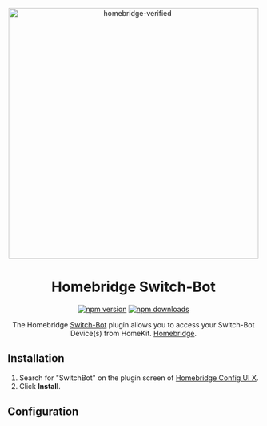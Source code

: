<span align="center">

<a href="https://github.com/homebridge/verified/blob/master/verified-plugins.json"><img alt="homebridge-verified" src="https://raw.githubusercontent.com/donavanbecker/homebridge-switch-bot/main/switchbot/Homebridge_x_SwitchBot.svg?sanitize=true" width="500px"></a>

# Homebridge Switch-Bot

<a href="https://www.npmjs.com/package/homebridge-switch-bot"><img title="npm version" src="https://badgen.net/npm/v/homebridge-switch-bot" ></a>
<a href="https://www.npmjs.com/package/homebridge-switch-bot"><img title="npm downloads" src="https://badgen.net/npm/dt/homebridge-switch-bot" ></a>

<p>The Homebridge <a href="https://www.switch-bot.com">Switch-Bot</a> 
plugin allows you to access your Switch-Bot Device(s) from HomeKit.
  <a href="https://homebridge.io">Homebridge</a>. 
</p>

</span>

## Installation

1. Search for "SwitchBot" on the plugin screen of [Homebridge Config UI X](https://github.com/oznu/homebridge-config-ui-x).
2. Click **Install**.

## Configuration

<p align="center">

<img src="" width="1px">

</p>

